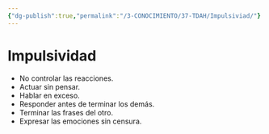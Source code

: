 ```yaml
---
{"dg-publish":true,"permalink":"/3-CONOCIMIENTO/37-TDAH/Impulsiviad/"}
---
```


# Impulsividad
- No controlar las reacciones.
- Actuar sin pensar.
- Hablar en exceso.
- Responder antes de terminar los demás.
- Terminar las frases del otro.
- Expresar las emociones sin censura.